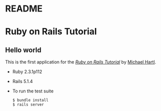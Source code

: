 # README

# Ruby on Rails Tutorial

## Hello world

This is the first application for the
[*Ruby on Rails Tutorial*](http://www.railstutorial.org/)
by [Michael Hartl](http://www.michaelhartl.com/). 


* Ruby 2.3.1p112

* Rails 5.1.4

* To run the test suite
  ```
  $ bundle install
  $ rails server
  ```
